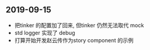 ## 2019-09-15


-   把tinker 的配置加了回来, 但tinker 仍然无法取代 mock
-   std logger  实现了 debug
-   打算开始开发赵云传作为story component 的示例

